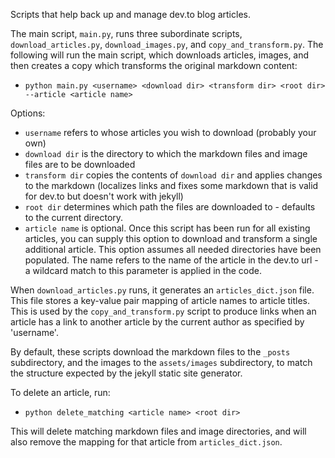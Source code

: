 Scripts that help back up and manage dev.to blog articles.

The main script, `main.py`, runs three subordinate scripts, `download_articles.py`, `download_images.py`, and `copy_and_transform.py`. The following will run the main script, which downloads articles, images, and then creates a copy which transforms the original markdown content:

* `python main.py <username> <download dir> <transform dir> <root dir> --article <article name>`

Options:

* `username` refers to whose articles you wish to download (probably your own)
* `download dir` is the directory to which the markdown files and image files are to be downloaded
* `transform dir` copies the contents of `download dir` and applies changes to the markdown (localizes links and fixes some markdown that is valid for dev.to but doesn't work with jekyll)
* `root dir` determines which path the files are downloaded to - defaults to the current directory.
* `article name` is optional. Once this script has been run for all existing articles, you can supply this option to download and transform a single additional article. This option assumes all needed directories have been populated. The name refers to the name of the article in the dev.to url - a wildcard match to this parameter is applied in the code.

When `download_articles.py` runs, it generates an `articles_dict.json` file. This file stores a key-value pair mapping of article names to article titles. This is used by the `copy_and_transform.py` script to produce links when an article has a link to another article by the current author as specified by 'username'.

By default, these scripts download the markdown files to the `_posts` subdirectory, and the images to the `assets/images` subdirectory, to match the structure expected by the jekyll static site generator.

To delete an article, run:

* `python delete_matching <article name> <root dir>`

This will delete matching markdown files and image directories, and will also remove the mapping for that article from `articles_dict.json`.
